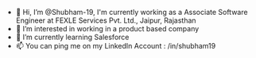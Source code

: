 - 👋 Hi, I’m @Shubham-19, I'm currently working as a Associate Software Engineer at FEXLE Services Pvt. Ltd., Jaipur, Rajasthan
- 👀 I’m interested in working in a product based company
- 🌱 I’m currently learning Salesforce
- 📫 You can ping me on my LinkedIn Account : /in/shubham19

<!---
Shubham-19/Shubham-19 is a ✨ special ✨ repository because its `README.md` (this file) appears on your GitHub profile.
You can click the Preview link to take a look at your changes.
--->

